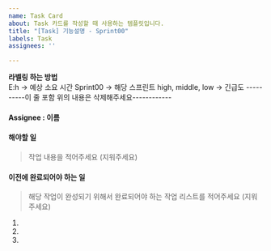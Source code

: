 ```yaml
---
name: Task Card
about: Task 카드를 작성할 때 사용하는 템플릿입니다.
title: "[Task] 기능설명 - Sprint00"
labels: Task
assignees: ''

---
```


**라벨링 하는 방법**   
E:h -> 예상 소요 시간
Sprint00 -> 해당 스프린트
high, middle, low -> 긴급도
----------이 줄 포함 위의 내용은 삭제해주세요------------

#### Assignee : 이름

#### 해야할 일
>  작업 내용을 적어주세요 (지워주세요)

#### 이전에 완료되어야 하는 일
>  해당 작업이 완성되기 위해서 완료되어야 하는 작업 리스트를 적어주세요 (지워주세요)
1. 
2. 
3.
